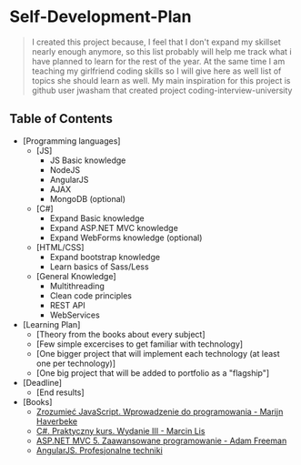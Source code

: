# Self-Development-Plan

> I created this project because, I feel that I don't expand my skillset nearly enough anymore, 
> so this list probably will help me track what i have planned to learn for the rest of the year.
> At the same time I am teaching my girlfriend coding skills so I will give here as well list of topics
> she should learn as well. My main inspiration for this project is github user jwasham that created project
> coding-interview-university

## Table of Contents

- [Programming languages]
  - [JS] 
    - JS Basic knowledge
    - NodeJS
    - AngularJS
    - AJAX
    - MongoDB (optional)
  - [C#]
    - Expand Basic knowledge
    - Expand ASP.NET MVC knowledge
    - Expand WebForms knowledge (optional)
  - [HTML/CSS]
    - Expand bootstrap knowledge 
    - Learn basics of Sass/Less
  - [General Knowledge]
    - Multithreading
    - Clean code principles
    - REST API
    - WebServices 
- [Learning Plan]
  - [Theory from the books about every subject]
  - [Few simple excercises to get familiar with technology]
  - [One bigger project that will implement each technology (at least one per technology)]
  - [One big project that will be added to portfolio as a "flagship"]
- [Deadline]
  - [End results]
- [Books]
  - [Zrozumieć JavaScript. Wprowadzenie do programowania  - Marijn Haverbeke](http://helion.pl/ksiazki/angularjs-profesjonalne-techniki-adam-freeman,angupt.htm)
  - [C#. Praktyczny kurs. Wydanie III - Marcin Lis](http://helion.pl/ksiazki/c-praktyczny-kurs-wydanie-iii-marcin-lis,cshpk3.htm)
  - [ASP.NET MVC 5. Zaawansowane programowanie - Adam Freeman](http://helion.pl/ksiazki/asp-net-mvc-5-zaawansowane-programowanie-adam-freeman,asp5zp.htm)
  - [AngularJS. Profesjonalne techniki](http://helion.pl/ksiazki/angularjs-profesjonalne-techniki-adam-freeman,angupt.htm)
  
  
